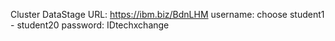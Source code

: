 Cluster DataStage URL: https://ibm.biz/BdnLHM
username: choose student1 - student20
password: IDtechxchange